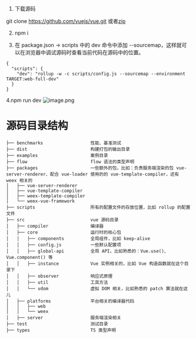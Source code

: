 1. 下载源码

git clone https://github.com/vuejs/vue.git 或者[zip](https://github.com/vuejs/vue/tree/dev)

2.  npm i

3.  在 package.json -> scripts 中的 dev 命令中添加 --sourcemap，这样就可以在浏览器中调试源码时查看当前代码在源码中的位置。

```
{
  "scripts": {
    "dev": "rollup -w -c scripts/config.js --sourcemap --environment TARGET:web-full-dev"
  }
}
```

4.npm run dev
![image.png](https://cdn.nlark.com/yuque/0/2021/png/292785/1635496174575-0b6ff95c-605d-4157-9d2c-42f5cd1771bf.png#clientId=u22b003c3-5731-4&from=paste&height=182&id=bHX2k&name=image.png&originHeight=182&originWidth=727&originalType=binary&ratio=1&rotation=0&showTitle=false&size=25838&status=done&style=none&taskId=ua303496f-035d-4fdf-be69-c17abaa93a3&title=&width=727)

# 源码目录结构

```
├── benchmarks                  性能、基准测试
├── dist                        构建打包的输出目录
├── examples                    案例目录
├── flow                        flow 语法的类型声明
├── packages                    一些额外的包，比如：负责服务端渲染的包 vue-server-renderer、配合 vue-loader 使用的的 vue-template-compiler，还有 weex 相关的
│   ├── vue-server-renderer
│   ├── vue-template-compiler
│   ├── weex-template-compiler
│   └── weex-vue-framework
├── scripts                     所有的配置文件的存放位置，比如 rollup 的配置文件
├── src                         vue 源码目录
│   ├── compiler                编译器
│   ├── core                    运行时的核心包
│   │   ├── components          全局组件，比如 keep-alive
│   │   ├── config.js           一些默认配置项
│   │   ├── global-api          全局 API，比如熟悉的：Vue.use()、Vue.component() 等
│   │   ├── instance            Vue 实例相关的，比如 Vue 构造函数就在这个目录下
│   │   ├── observer            响应式原理
│   │   ├── util                工具方法
│   │   └── vdom                虚拟 DOM 相关，比如熟悉的 patch 算法就在这儿
│   ├── platforms               平台相关的编译器代码
│   │   ├── web
│   │   └── weex
│   ├── server                  服务端渲染相关
├── test                        测试目录
├── types                       TS 类型声明
```
